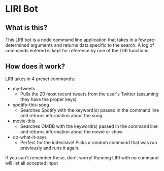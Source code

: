 # LIRI Bot

## What is this?

This LIRI bot is a node command line application that takes in a few pre-determined arguments and returns data specific to the search. A log of commands entered is kept for reference by one of the LIRI functions

## How does it work?

LIRI takes in 4 preset commands:
* my-tweets
    * Pulls the 20 most recent tweets from the user's Twitter (assuming they have the proper keys)
* spotify-this-song
    * Searches Spotify with the keyword(s) passed in the command line and returns information about the song
* movie-this
    * Searches OMDB with the keyword(s) passed in the command line and returns information about the movie or show
* do-what-it-says
    * Perfect for the indecisive! Picks a random command that was run previously and runs it again.

If you can't remember these, don't worry! Running LIRI with no command will list all accepted input